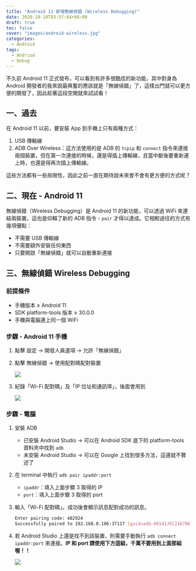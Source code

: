 ```yaml
---
title: "Android 11 新增無線偵錯 (Wireless Debugging)"
date: 2020-10-10T03:57:04+08:00
draft: true
toc: false
cover: "images/android-wireless.jpg"
categories:
  - Android
tags:
  - Andriod
  - Debug
---
```


不久前 Android 11 正式發布，可以看到有許多很酷炫的新功能，其中對身為 Android 開發者的我來說最興奮的應該就是「無線偵錯」了，這樣出門就可以更方便的開發了，因此趁著這段空閑就來試試看！

<!--more-->

## 一、過去

在 Android 11 以前，要安裝 App 到手機上只有兩種方式：

1. USB 傳輸線
2. ADB Over Wireless：這方法使用的是 ADB 的 `tcpip` 和 `connect` 指令來連接兩個裝置，但在第一次連接的時候，還是得插上傳輸線，且當中斷後要重新連上時，也還是得再次插上傳輸線。

這些方法都有一些局限性，因此之前一直在期待說未來會不會有更方便的方式呢？

## 二、現在 - Android 11

無線偵錯（Wireless Debugging）是 Android 11 的新功能，可以透過 WiFi 來連結兩裝置，這也是仰賴了新的 ADB 指令 - `pair` 才得以達成。它相較過往的方式有幾項優點：

- 不需要 USB 傳輸線
- 不需要額外安裝任何東西
- 只要開啟「無線偵錯」就可以自動重新連接

## 三、無線偵錯 Wireless Debugging

### 前提條件

- 手機版本 ≥ Android 11
- SDK platform-tools 版本 ≥ 30.0.0
- 手機與電腦連上同一個 WiFi

### 步驟 -  Android 11 手機

1. 點擊 設定 → 開發人員選項 → 允許「無線偵錯」
2. 點擊 無線偵錯 → 使用配對碼配對裝置
   
    ![](https://i.imgur.com/Fcq0AaP.jpg)

3. 紀錄「Wi-Fi 配對碼」及「IP 位址和通訊埠」，後面會用到
   
    ![](https://i.imgur.com/YWVcNsE.jpg)


### 步驟 - 電腦

1. 安裝 ADB
    - 已安裝 Android Studio → 可以在 Android SDK 底下的 platform-tools 資料夾中找到 `adb`
    - 未安裝 Android Studio → 可以在 Google 上找到很多方法，這邊就不贅述了
2. 在 terminal 中執行 `adb pair ipaddr:port` 
    - `ipaddr`：填入上面步驟 3 取得的 IP
    - `port`：填入上面步驟 3 取得的 port
3. 輸入「Wi-Fi 配對碼」。成功後會顯示訊息配對成功的訊息。

    ```bash
    Enter pairing code: 482924
    Successfully paired to 192.168.0.106:37117 [guid=adb-08141JEC216786-neR228]
    ```

4. 若 Android Studio 上還是找不到該裝置，則需要手動執行 `adb connect ipaddr:port` 來連接。**IP 和 port 請使用下方這組，千萬不要用到上面那組喔！！**
   
    ![](https://i.imgur.com/nKO9e2U.jpg)

